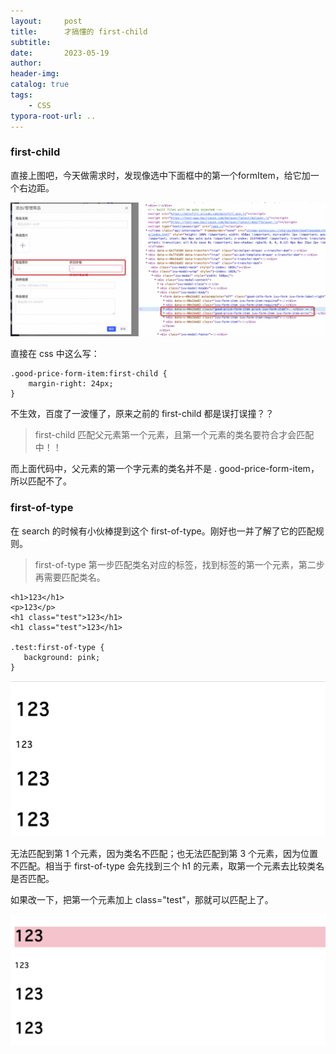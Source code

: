 ```yaml
---
layout:     post
title:      才搞懂的 first-child
subtitle:  
date:       2023-05-19
author:     
header-img: 
catalog: true
tags:
    - CSS
typora-root-url: ..
---
```


### first-child

直接上图吧，今天做需求时，发现像选中下面框中的第一个formItem，给它加一个右边距。

![image-20230519160528728](/../img/postImage/image-20230519160528728.png)

直接在 css 中这么写：

```
.good-price-form-item:first-child {
    margin-right: 24px;
}
```

不生效，百度了一波懂了，原来之前的 first-child 都是误打误撞？？

> first-child 匹配父元素第一个元素，且第一个元素的类名要符合才会匹配中！！

而上面代码中，父元素的第一个字元素的类名并不是 . good-price-form-item，所以匹配不了。

### first-of-type

在 search 的时候有小伙棒提到这个 first-of-type。刚好也一并了解了它的匹配规则。

> first-of-type 第一步匹配类名对应的标签，找到标签的第一个元素，第二步再需要匹配类名。

```
<h1>123</h1>
<p>123</p>
<h1 class="test">123</h1>
<h1 class="test">123</h1>

.test:first-of-type {
   background: pink;
}
```

<img src="/../img/postImage/image-20230519161448559.png" alt="image-20230519161448559" style="zoom:50%;" />

无法匹配到第 1 个元素，因为类名不匹配；也无法匹配到第 3 个元素，因为位置不匹配。相当于 first-of-type 会先找到三个 h1 的元素，取第一个元素去比较类名是否匹配。

如果改一下，把第一个元素加上 class="test"，那就可以匹配上了。

<img src="/../img/postImage/image-20230519161859428.png" alt="image-20230519161859428" style="zoom:50%;" />

